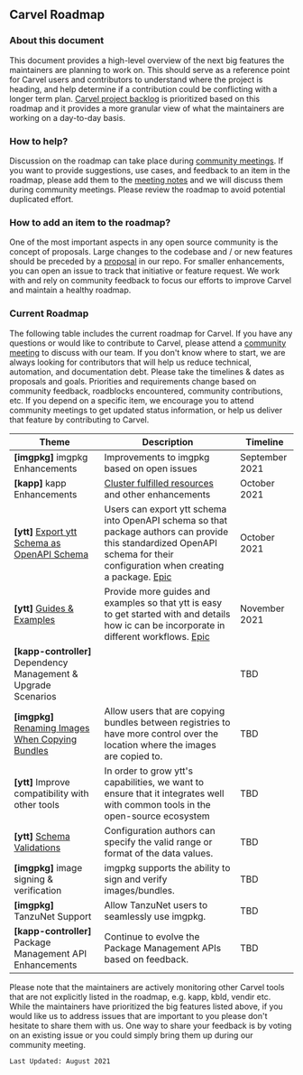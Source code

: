 ## Carvel Roadmap

### About this document
This document provides a high-level overview of the next big features the maintainers are planning to work on. This should serve as a reference point for Carvel users and contributors to understand where the project is heading, and help determine if a contribution could be conflicting with a longer term plan. [Carvel project backlog](https://app.zenhub.com/workspaces/carvel-backlog-6013063a24147d0011410709/) is prioritized based on this roadmap and it provides a more granular view of what the maintainers are working on a day-to-day basis.  

### How to help?
Discussion on the roadmap can take place during [community meetings](https://carvel.dev/community/). If you want to provide suggestions, use cases, and feedback to an item in the roadmap, please add them to the [meeting notes](https://hackmd.io/F7g3RT2hR3OcIh-Iznk2hw) and we will discuss them during community meetings. Please review the roadmap to avoid potential duplicated effort.

### How to add an item to the roadmap?
One of the most important aspects in any open source community is the concept of proposals. Large changes to the codebase and / or new features should be preceded by a [proposal](https://github.com/vmware-tanzu/carvel-community/tree/develop/proposals) in our repo.
For smaller enhancements, you can open an issue to track that initiative or feature request.
We work with and rely on community feedback to focus our efforts to improve Carvel and maintain a healthy roadmap.

### Current Roadmap
The following table includes the current roadmap for Carvel. If you have any questions or would like to contribute to Carvel, please attend a [community meeting](https://carvel.dev/community/) to discuss with our team. If you don't know where to start, we are always looking for contributors that will help us reduce technical, automation, and documentation debt.
Please take the timelines & dates as proposals and goals. Priorities and requirements change based on community feedback, roadblocks encountered, community contributions, etc. If you depend on a specific item, we encourage you to attend community meetings to get updated status information, or help us deliver that feature by contributing to Carvel.

|Theme|Description|Timeline|
|---|---|---|
|**[imgpkg]** imgpkg Enhancements | Improvements to imgpkg based on open issues | September 2021 |
|**[kapp]** kapp Enhancements | [Cluster fulfilled resources](https://app.zenhub.com/workspaces/carvel-backlog-6013063a24147d0011410709/issues/vmware-tanzu/carvel-kapp/195) and other enhancements | October 2021 |
|**[ytt]** [Export ytt Schema as OpenAPI Schema](https://github.com/vmware-tanzu/carvel/pull/198) |Users can export ytt schema into OpenAPI schema so that package authors can provide this standardized OpenAPI schema for their configuration when creating a package. [Epic](https://app.zenhub.com/workspaces/carvel-backlog-6013063a24147d0011410709/issues/vmware-tanzu/carvel-ytt/357) | October 2021 |
|**[ytt]** [Guides & Examples](https://github.com/vmware-tanzu/carvel-ytt/issues/314) | Provide more guides and examples so that ytt is easy to get started with and details how ic can be incorporate in different workflows. [Epic](https://app.zenhub.com/workspaces/carvel-backlog-6013063a24147d0011410709/board?epics=173207060_314&filterLogic=any&repos=173207060) | November 2021 |
|**[kapp-controller]** Dependency Management & Upgrade Scenarios |  | TBD |
|**[imgpkg]** [Renaming Images When Copying Bundles](https://github.com/vmware-tanzu/carvel-community/tree/003-copy-bundles-with-rename/proposals/imgpkg/003-copy-bundles-with-rename) | Allow users that are copying bundles between registries to have more control over the location where the images are copied to. |TBD|
|**[ytt]** Improve compatibility with other tools | In order to grow ytt's capabilities, we want to ensure that it integrates well with common tools in the open-source ecosystem |TBD|
|**[ytt]** [Schema Validations](https://hackmd.io/pODV3wzbT56MbQTxbQOOKQ#Part-7-Validating-Documents)|Configuration authors can specify the valid range or format of the data values. |TBD|
|**[imgpkg]** image signing & verification | imgpkg supports the ability to sign and verify images/bundles. |TBD|
|**[imgpkg]** TanzuNet Support | Allow TanzuNet users to seamlessly use imgpkg. |TBD|
|**[kapp-controller]** Package Management API Enhancements | Continue to evolve the Package Management APIs based on feedback. | TBD |

Please note that the maintainers are actively monitoring other Carvel tools that are not explicitly listed in the roadmap, e.g. kapp, kbld, vendir etc. While the maintainers have prioritized the big features listed above, if you would like us to address issues that are important to you please don't hesitate to share them with us. One way to share your feedback is by voting on an existing issue or you could simply bring them up during our community meeting.

`Last Updated: August 2021`

